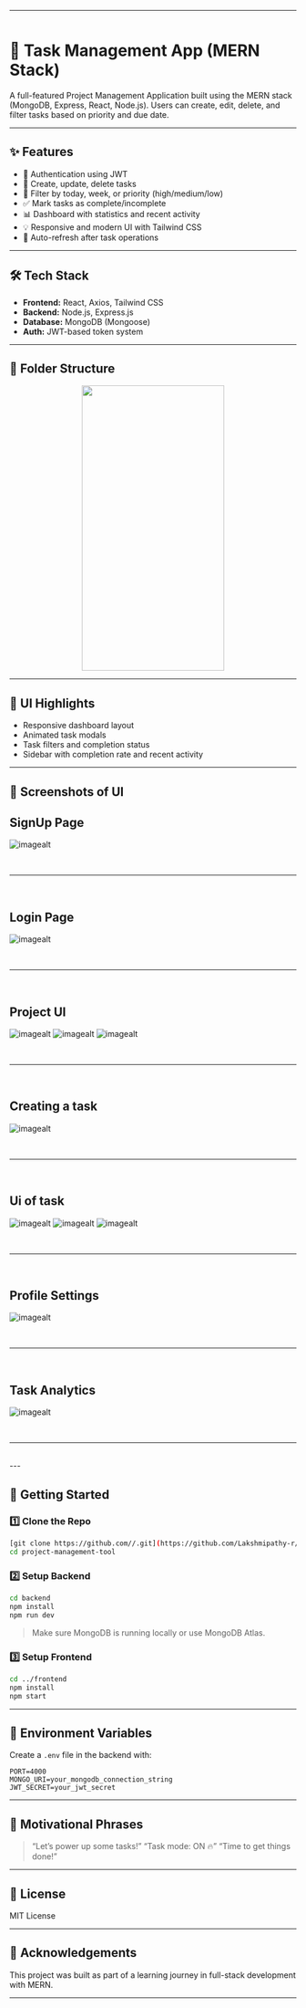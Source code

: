 
---

```md
```
# 🚀 Task Management App (MERN Stack)

A full-featured Project Management Application built using the MERN stack
(MongoDB, Express, React, Node.js). Users can create, edit, delete, and filter tasks based on priority and due date.

---

## ✨ Features

- 🔐 Authentication using JWT
- 📝 Create, update, delete tasks
- 📆 Filter by today, week, or priority (high/medium/low)
- ✅ Mark tasks as complete/incomplete
- 📊 Dashboard with statistics and recent activity
- 💡 Responsive and modern UI with Tailwind CSS
- 🔄 Auto-refresh after task operations

---

## 🛠 Tech Stack

- **Frontend:** React, Axios, Tailwind CSS
- **Backend:** Node.js, Express.js
- **Database:** MongoDB (Mongoose)
- **Auth:** JWT-based token system

---

## 📂 Folder Structure



<p align = "center">
  <img src = "https://raw.githubusercontent.com/Lakshmipathy-r/Project-Management-Tool/refs/heads/main/Screenshots/path.png" height = 500px width = 250px>


---

## 📸 UI Highlights

* Responsive dashboard layout
* Animated task modals
* Task filters and completion status
* Sidebar with completion rate and recent activity

---


  ## 📸 Screenshots of UI
## SignUp Page
![imagealt](https://github.com/Lakshmipathy-r/Project-Management-Tool/blob/main/Screenshots/Signup.png?raw=true)
                                      
<br><hr><br>
## Login Page
![imagealt](https://github.com/Lakshmipathy-r/Project-Management-Tool/blob/main/Screenshots/Login.png?raw=true)

<br><hr><br>
## Project UI
![imagealt](https://github.com/Lakshmipathy-r/Project-Management-Tool/blob/main/Screenshots/Dashboard%20UI.png?raw=true)
![imagealt](https://github.com/Lakshmipathy-r/Project-Management-Tool/blob/main/Screenshots/Pendind%20Task%20UI.png?raw=true)
![imagealt](https://github.com/Lakshmipathy-r/Project-Management-Tool/blob/main/Screenshots/Completed%20TAsk%20UI.png?raw=true)

<br><hr><br>
  ## Creating a task
![imagealt](https://github.com/Lakshmipathy-r/Project-Management-Tool/blob/main/Screenshots/Create%20Task%20UI.png?raw=true)

<br><hr><br>
  ## Ui of task
![imagealt](https://github.com/Lakshmipathy-r/Project-Management-Tool/blob/main/Screenshots/Dash1.png?raw=true)
![imagealt](https://github.com/Lakshmipathy-r/Project-Management-Tool/blob/main/Screenshots/Pend1.png?raw=true)
![imagealt](https://github.com/Lakshmipathy-r/Project-Management-Tool/blob/main/Screenshots/Comp1.png?raw=true)

<br><hr><br>
  ## Profile Settings
![imagealt](https://github.com/Lakshmipathy-r/Project-Management-Tool/blob/main/Screenshots/Profile%20Settings.png?raw=true)

<br><hr><br>
  ## Task Analytics
![imagealt](https://github.com/Lakshmipathy-r/Project-Management-Tool/blob/main/Screenshots/Task%20Analytics.png?raw=true)
</p>
<br><hr><br>
---

## 🚀 Getting Started

### 1️⃣ Clone the Repo
```bash
[git clone https://github.com//.git](https://github.com/Lakshmipathy-r/Project-Management-Tool.git)
cd project-management-tool
````

### 2️⃣ Setup Backend

```bash
cd backend
npm install
npm run dev
```

> Make sure MongoDB is running locally or use MongoDB Atlas.

### 3️⃣ Setup Frontend

```bash
cd ../frontend
npm install
npm start
```

---

## 🔐 Environment Variables

Create a `.env` file in the backend with:

```
PORT=4000
MONGO_URI=your_mongodb_connection_string
JWT_SECRET=your_jwt_secret
```


---

## 📣 Motivational Phrases

> “Let’s power up some tasks!”
> “Task mode: ON 🔥”
> “Time to get things done!”

---

## 📄 License

MIT License

---

## 🙌 Acknowledgements

This project was built as part of a learning journey in full-stack development with MERN.

---

```

```
